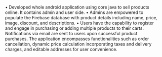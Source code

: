 •	Developed whole android application using core java to sell products online. It contains admin and user side.
•	Admins are empowered to populate the Firebase database with product details including name, price, image, discount, and descriptions.
•	Users have the capability to register and engage in purchasing or adding multiple products to their carts. Notifications via email are sent to users upon successful product purchases. The application encompasses functionalities such as order cancellation, dynamic price calculation incorporating taxes and delivery charges, and editable addresses for user convenience.
